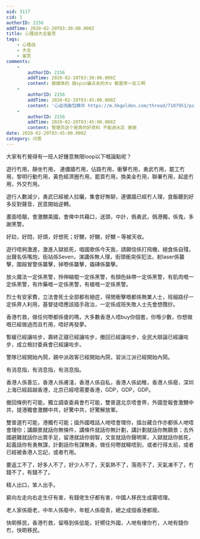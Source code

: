 ```yaml
---
aid: 3117
cid: 1
authorID: 2156
addTime: 2020-02-20T03:30:00.000Z
title: 心理战大全鉴赏
tags:
    - 心理战
    - 大全
    - 鉴赏
comments:
    -
        authorID: 2156
        addTime: 2020-02-20T03:30:00.000Z
        content: 做媒体的 搞spin骗点击的大v 都是举一反三啊
    -
        authorID: 2156
        addTime: 2020-02-20T03:45:00.000Z
        content: '心战洗脑包精华 https://m.hkgolden.com/thread/7187951/page/1'
    -
        authorID: 2156
        addTime: 2020-02-20T03:45:00.000Z
        content: 管理员这个是真的好资料 不能进水区 谢谢
date: 2020-02-20T03:45:00.000Z
category: 问答
---
```


大家有冇覺得有一班人好鍾意無限loop以下嘅論點呢？

遊行冇用，靜坐冇用， 連儂牆冇用，佔路冇用，衝擊冇用，勇武冇用，罷工冇用，黎明行動冇用，黃色經濟圈冇用，罷買冇用，換美金冇用，聯署冇用，起底冇用，外交冇用。

遊行人數減少，勇武已經被人拉曬，集會好無聊，連儂牆已經冇人理，食飯聽到好多反對聲音，民意開始逆轉。

畫面唔靚，會激嬲美國，會俾中共藉口，送頭，中計，僞勇武，僞港獨，係鬼，多謝黑警。

好攰，好悶，好煩，好想死；好嬲，好嬲，好嬲 – 等被天收。

遊行唔夠激進，激進入獄抵死，唱國歌係今天我，請願信係打飛機，絕食係自殘，出聲名係嘴炮，街站係Seven，演講係無人理，街頭衝突係犯法，射laser係襲擊，圍毆冒警係襲擊，掉嘢係襲擊，撬磚係襲擊。

放火魔法一定係黑警，拎伸縮棍一定係黑警，有顏色絲帶一定係黑警，有肌肉嘅一定係黑警，有炸藥嘅一定係黑警，有槍嘅一定係黑警。

烈士有安家費，立法會死士全部都有絕症，得閒衝擊嘅都係無業人士，班細路仔一定係畀人利用，基督徒唔應該插手政治，一定係成班失敗人士先會想攬抄。

香港冇救，做任何嘢都係傻的嗎，大多數香港人唔buy你個套，你喺少數，你想做嘅已經做過而且冇用，唔好再發夢。

暫緩已經讓咗步，壽終正寢已經讓咗步，撤回已經讓咗步，全民大辯論已經讓咗步，成立檢討委員會已經讓咗步。

警隊已經開始內鬨，親中派政客已經開始內鬨，習派江派已經開始內鬨。

有消息指，有消息指，有消息指。

香港人係善忘，香港人係膚淺，香港人係自私，香港人係幼稚，香港人係廢，深圳上海已經超越香港，北京已經唔需要香港，GDP，GDP，GDP。

撤回條例冇可能，獨立調查委員會冇可能，雙普選北京唔會畀，外國登報會激嬲中共，提港獨會激嬲中共，好驚中共，好驚解放軍。

雙普選冇可能，港獨冇可能；搵外國嘅話人哋唔會理你，搵台藏合作亦都係人哋唔會理你；講願景就話你無條件，講條件就話你無計劃，講計劃就話你無願景；去外國避難就話你出賣手足，留港就話你弱智，文宣就話你聲明黨，入獄就話你抵死，起義話你有勇無謀，計劃話你有謀無勇，做任何嘢就睇唔到，或者行得太前，或者已經被香港人忘記，或者冇用。

要返工不了，好多人不了，好少人不了，天氣熱不了，落雨不了，天氣凍不了，冇錢不了，有錢不了。

精人出口，笨人出手。

窮向左走向右走生仔有害，有錢佬生仔都有害，中國人移民生成竇唔理。

老人家係廢老，中年人係廢中，年輕人係廢青，總之成個香港都廢。

快啲移民，香港冇救，留喺到係低能，好嚮往外國，人哋有樓你冇，人哋有錢你冇，快啲移民。
